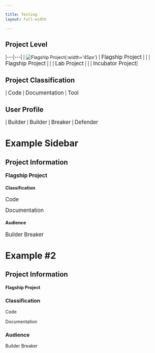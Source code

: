 ```yaml
---

title: Testing 
layout: full-width

---
```


## Project Level

|---|---|
| ![Flagship Project](/assets/images/common/owasp_level_flagship_2.svg){:width='45px'} | <span style="font-size:1.2em">Flagship Project</span> |
|<i class="fas fa-flag" style="font-size: 1.2em; color:#2ADA08;"></i> | <span style="font-size:1.2em">Flagship Project</span> |
|<i class="fas fa-flask" style="font-size: 1.2em; color:#E8C306;"></i> | <span style="font-size:1.2em">Lab Project</span> |
|<i class="fas fa-lightbulb" style="font-size: 1.2em; color:#0796CF;"></i> | <span style="font-size:1.2em">Incubator Project</span>| 

## Project Classification 

<i class="fas fa-code" style="font-size: 1.2em; color:#233e81;"></i> | <span style="font-size:1.2em">Code</span> 
<i class="fas fa-book" style="font-size: 1.2em; color:#233e81;"></i> | <span style="font-size:1.2em">Documentation</span> 
<i class="fas fa-tools" style="font-size: 1.2em; color:#233e81;"></i> | <span style="font-size:1.2em">Tool</span> 

## User Profile

<i class="fas fa-pray" style="font-size: 1.2em; color:#233e81;"></i> | <span style="font-size:1.2em">Builder</span> 
<i class="fas fa-toolbox" style="font-size: 1.2em; color:#233e81;"></i> | <span style="font-size:1.2em">Builder</span> 
<i class="fas fa-hammer" style="font-size: 1.2em; color:#233e81;"></i> | <span style="font-size:1.2em">Breaker</span> 
<i class="fas fa-shield-alt" style="font-size: 1.2em; color:#233e81;"></i> | <span style="font-size:1.2em">Defender</span> 

# Example Sidebar

## Project Information
#### <i class="fas fa-flag" style="font-size: 1.2em; color:#233e81;"></i>  <span style="font-size:1.2em">Flagship Project</span> 

#### Classification
<i class="fas fa-code" style="font-size: 1.2em; color:#233e81;"></i>  <span style="font-size:1.2em">Code</span>

<i class="fas fa-book" style="font-size: 1.2em; color:#233e81;"></i>  <span style="font-size:1.2em">Documentation</span> 

#### Audience
<i class="fas fa-toolbox" style="font-size: 1.2em; color:#233e81;"></i> <span style="font-size:1.2em">Builder</span> 
<i class="fas fa-hammer" style="font-size: 1.2em; color:#233e81;"></i>  <span style="font-size:1.2em">Breaker</span> 


# Example #2

## Project Information
#### <i class="fas fa-flag" style="color:#233e81;"></i>  Flagship Project

### Classification
<i class="fas fa-code" style="color:#233e81;"></i>  Code

<i class="fas fa-book" style="color:#233e81;"></i>  Documentation

### Audience
<i class="fas fa-toolbox" style="color:#233e81;"></i> Builder 
<i class="fas fa-hammer" style="color:#233e81;"></i>  Breaker



